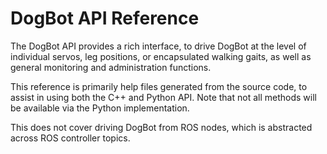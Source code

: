 # DogBot API Reference

The DogBot API provides a rich interface, to drive DogBot at the level of individual servos, leg positions, or encapsulated walking gaits, as well as general monitoring and administration functions.

This reference is primarily help files generated from the source code, to assist in using both the C++ and Python API.  Note that not all methods will be available via the Python implementation.

This does not cover driving DogBot from ROS nodes, which is abstracted across ROS controller topics.
